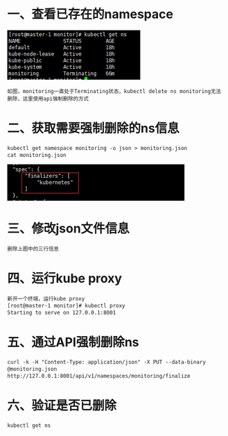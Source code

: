 # 一、查看已存在的namespace

![](images/ns.png)

```shell
如图，monitoring一直处于Terminating状态，kubectl delete ns monitoring无法删除，这里使用api强制删除的方式
```

# 二、获取需要强制删除的ns信息

```shell
kubectl get namespace monitoring -o json > monitoring.json
cat monitoring.json
```

![](images/json.png)

# 三、修改json文件信息

```shell
删除上图中的三行信息
```

# 四、运行kube proxy

```shell
新开一个终端，运行kube proxy
[root@master-1 monitor]# kubectl proxy
Starting to serve on 127.0.0.1:8001
```

# 五、通过API强制删除ns

```shell
curl -k -H "Content-Type: application/json" -X PUT --data-binary @monitoring.json http://127.0.0.1:8001/api/v1/namespaces/monitoring/finalize
```

# 六、验证是否已删除

```shell
kubectl get ns
```

